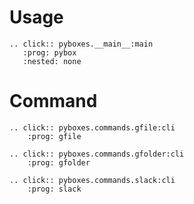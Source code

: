# Usage

```{eval-rst}
.. click:: pyboxes.__main__:main
   :prog: pybox
   :nested: none
```

# Command

```{eval-rst}
.. click:: pyboxes.commands.gfile:cli
    :prog: gfile

.. click:: pyboxes.commands.gfolder:cli
    :prog: gfolder

.. click:: pyboxes.commands.slack:cli
    :prog: slack
```
